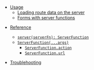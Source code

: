 <title>server</title>

<ssr>

- [Usage](#usage)
  - [Loading route data on the server](#example)
  - [Forms with server functions](/api/forms/createform#forms-with-server-functions)

</ssr>

- [Reference](#reference)

  - [`server(serverFn): ServerFunction`](#hello-world)
  - [`ServerFunction(...args)`](#form-controller)
    - [`ServerFunction.action`](#form-controller-form)
    - [`ServerFunction.url`](#form-controller-form)

- [Troublehooting](#troublehooting)
